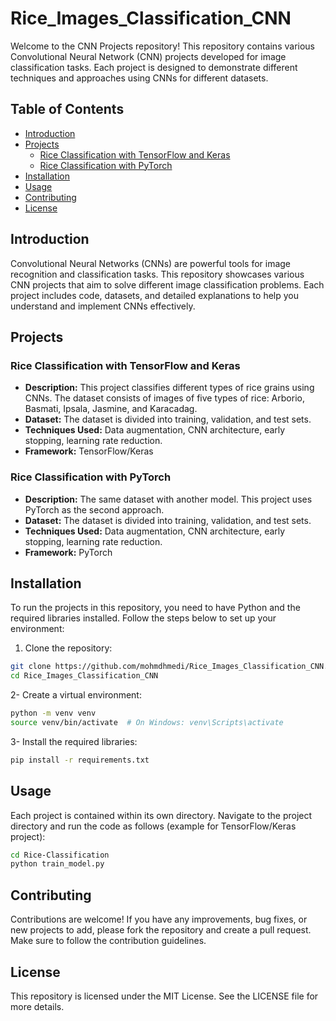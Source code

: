 # Rice_Images_Classification_CNN

Welcome to the CNN Projects repository! This repository contains various Convolutional Neural Network (CNN) projects developed for image classification tasks. Each project is designed to demonstrate different techniques and approaches using CNNs for different datasets.

## Table of Contents

- [Introduction](#introduction)
- [Projects](#projects)
  - [Rice Classification with TensorFlow and Keras](#rice-classification-with-tensorflow-and-keras)
  - [Rice Classification with PyTorch](#rice-classification-with-pytorch)
- [Installation](#installation)
- [Usage](#usage)
- [Contributing](#contributing)
- [License](#license)

## Introduction

Convolutional Neural Networks (CNNs) are powerful tools for image recognition and classification tasks. This repository showcases various CNN projects that aim to solve different image classification problems. Each project includes code, datasets, and detailed explanations to help you understand and implement CNNs effectively.

## Projects

### Rice Classification with TensorFlow and Keras

- **Description:** This project classifies different types of rice grains using CNNs. The dataset consists of images of five types of rice: Arborio, Basmati, Ipsala, Jasmine, and Karacadag.
- **Dataset:** The dataset is divided into training, validation, and test sets.
- **Techniques Used:** Data augmentation, CNN architecture, early stopping, learning rate reduction.
- **Framework:** TensorFlow/Keras

### Rice Classification with PyTorch

- **Description:** The same dataset with another model. This project uses PyTorch as the second approach.
- **Dataset:** The dataset is divided into training, validation, and test sets.
- **Techniques Used:** Data augmentation, CNN architecture, early stopping, learning rate reduction.
- **Framework:** PyTorch

## Installation

To run the projects in this repository, you need to have Python and the required libraries installed. Follow the steps below to set up your environment:

1. Clone the repository:

```bash
git clone https://github.com/mohmdhmedi/Rice_Images_Classification_CNN.git
cd Rice_Images_Classification_CNN
```
2- Create a virtual environment:

```bash
python -m venv venv
source venv/bin/activate  # On Windows: venv\Scripts\activate
```
3- Install the required libraries:

```bash
pip install -r requirements.txt
```
## Usage

Each project is contained within its own directory. Navigate to the project directory and run the code as follows (example for TensorFlow/Keras project):

```bash
cd Rice-Classification
python train_model.py
```
## Contributing

Contributions are welcome! If you have any improvements, bug fixes, or new projects to add, please fork the repository and create a pull request. Make sure to follow the contribution guidelines.

## License

This repository is licensed under the MIT License. See the LICENSE file for more details.

